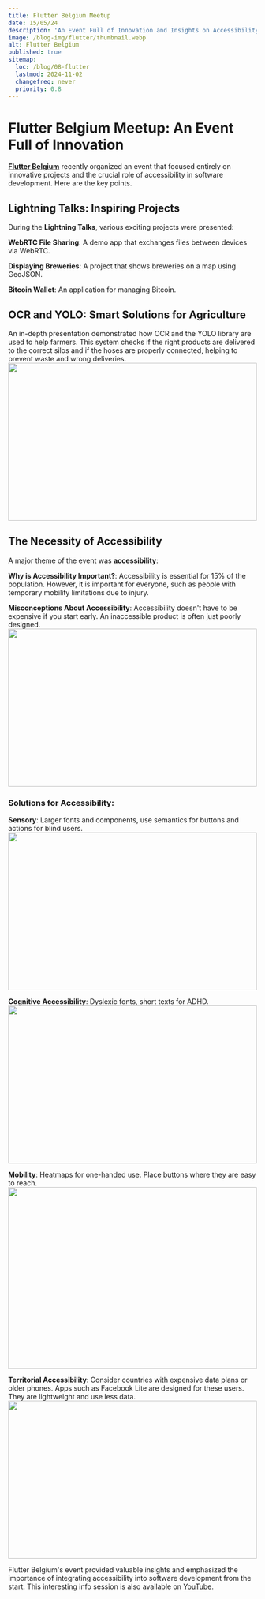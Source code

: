 ```yaml
---
title: Flutter Belgium Meetup
date: 15/05/24
description: 'An Event Full of Innovation and Insights on Accessibility'
image: /blog-img/flutter/thumbnail.webp
alt: Flutter Belgium
published: true
sitemap:
  loc: /blog/08-flutter
  lastmod: 2024-11-02
  changefreq: never
  priority: 0.8
---
```


# Flutter Belgium Meetup: An Event Full of Innovation

[**Flutter Belgium**](https://www.linkedin.com/company/flutter-belgium/) recently organized an event that focused entirely on innovative projects and the crucial role of accessibility in software development. Here are the key points.

## Lightning Talks: Inspiring Projects

During the **Lightning Talks**, various exciting projects were presented:

**WebRTC File Sharing**: A demo app that exchanges files between devices via WebRTC.

**Displaying Breweries**: A project that shows breweries on a map using GeoJSON.

**Bitcoin Wallet**: An application for managing Bitcoin.

## OCR and YOLO: Smart Solutions for Agriculture

An in-depth presentation demonstrated how OCR and the YOLO library are used to help farmers. This system checks if the right products are delivered to the correct silos and if the hoses are properly connected, helping to prevent waste and wrong deliveries.
<img src="/blog-img/flutter/ocr.webp" style="object-fit: cover; height: 20rem; width: 100%" />

## The Necessity of Accessibility

A major theme of the event was **accessibility**:

**Why is Accessibility Important?**: Accessibility is essential for 15% of the population. However, it is important for everyone, such as people with temporary mobility limitations due to injury.

**Misconceptions About Accessibility**: Accessibility doesn't have to be expensive if you start early. An inaccessible product is often just poorly designed.
<img src="/blog-img/flutter/accesiblity.webp" style="object-fit: cover; height: 20rem; width: 100%" />

### **Solutions for Accessibility**:

**Sensory**:
Larger fonts and components, use semantics for buttons and actions for blind users.
<img src="/blog-img/flutter/amazon.webp" style="object-fit: cover; height: 20rem; width: 100%" />

**Cognitive Accessibility**:
Dyslexic fonts, short texts for ADHD.
<img src="/blog-img/flutter/dyslectic.webp" style="object-fit: cover; height: 20rem; width: 100%" />

**Mobility**:
Heatmaps for one-handed use. Place buttons where they are easy to reach.
<img src="/blog-img/flutter/onehanded.webp" style="object-fit: cover; height: 23rem; width: 100%" />

**Territorial Accessibility**:
Consider countries with expensive data plans or older phones. Apps such as Facebook Lite are designed for these users. They are lightweight and use less data.
<img src="/blog-img/flutter/fblite.webp" style="object-fit: cover; height: 20rem; width: 100%" />

Flutter Belgium's event provided valuable insights and emphasized the importance of integrating accessibility into software development from the start. This interesting info session is also available on [YouTube](https://www.youtube.com/live/Xu0mEC6lB9Q?si=YWAx-uJFTBR8dkr-).
